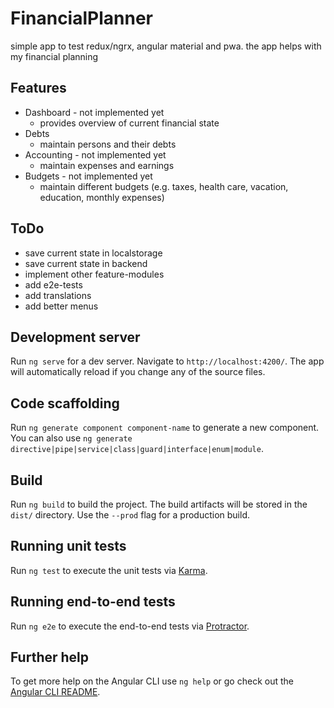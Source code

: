 # FinancialPlanner

simple app to test redux/ngrx, angular material and pwa. the app helps with my financial planning

## Features
* Dashboard - not implemented yet
  * provides overview of current financial state
* Debts
  * maintain persons and their debts
* Accounting - not implemented yet
  * maintain expenses and earnings
* Budgets - not implemented yet
  * maintain different budgets (e.g. taxes, health care, vacation, education, monthly expenses)

## ToDo
* save current state in localstorage
* save current state in backend
* implement other feature-modules
* add e2e-tests
* add translations
* add better menus

## Development server

Run `ng serve` for a dev server. Navigate to `http://localhost:4200/`. The app will automatically reload if you change any of the source files.

## Code scaffolding

Run `ng generate component component-name` to generate a new component. You can also use `ng generate directive|pipe|service|class|guard|interface|enum|module`.

## Build

Run `ng build` to build the project. The build artifacts will be stored in the `dist/` directory. Use the `--prod` flag for a production build.

## Running unit tests

Run `ng test` to execute the unit tests via [Karma](https://karma-runner.github.io).

## Running end-to-end tests

Run `ng e2e` to execute the end-to-end tests via [Protractor](http://www.protractortest.org/).

## Further help

To get more help on the Angular CLI use `ng help` or go check out the [Angular CLI README](https://github.com/angular/angular-cli/blob/master/README.md).
